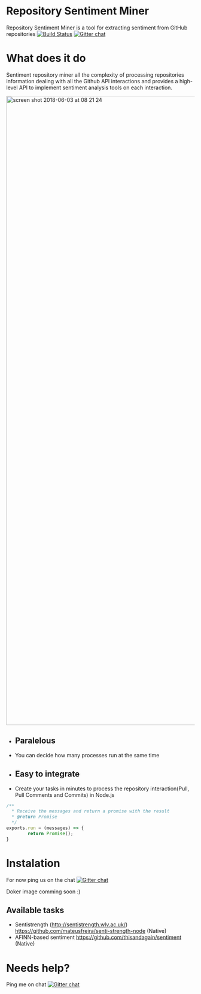# Repository Sentiment Miner

Repository Sentiment Miner is a tool for extracting sentiment from GitHub repositories
[![Build Status](https://travis-ci.org/mateusfreira/commits-miner.svg?branch=master)](https://travis-ci.org/mateusfreira/commits-miner) [![Gitter chat](https://badges.gitter.im/gitterHQ/gitter.png)](https://gitter.im/commits-miner/Lobby)
# What does it do
Sentiment repository miner all the complexity of processing repositories information dealing with all the Github API interactions and provides a high-level API to implement sentiment analysis tools on each interaction.

<img width="1680" alt="screen shot 2018-06-03 at 08 21 24" src="https://user-images.githubusercontent.com/234049/40886033-4344fc78-6707-11e8-8a9d-b5dedd5e7b1e.png">



* ## Paralelous
* You can decide how many processes  run at the same time

* ## Easy to integrate
* Create your tasks in minutes to process the repository interaction(Pull, Pull Comments and Commits) in Node.js
```javascript
/**
  * Receive the messages and return a promise with the result
  * @return Promise
  */
exports.run = (messages) => {
        return Promise();
}
```

# Instalation
For now ping us on the chat [![Gitter chat](https://badges.gitter.im/gitterHQ/gitter.png)](https://gitter.im/commits-miner/Lobby)

Doker image comming soon :) 
<!---
## Requirements
* Node.js > 8 https://nodejs.org/en/
## From NPM
* Install `npm install commit-miner`
* Run `commit-miner s`
## From source code
* Clone the repository
* Create a './config/default.json' using `./config/production-sample.json` as a example
* run `npm i`
* run `npm run server` (To start the server)
    * run `npm run client` (To start the web client)
-->
## Available tasks

* Sentistrength (http://sentistrength.wlv.ac.uk/) https://github.com/mateusfreira/senti-strength-node (Native)
* AFINN-based sentiment https://github.com/thisandagain/sentiment (Native)


# Needs help? 
Ping me on chat [![Gitter chat](https://badges.gitter.im/gitterHQ/gitter.png)](https://gitter.im/commits-miner/Lobby)



